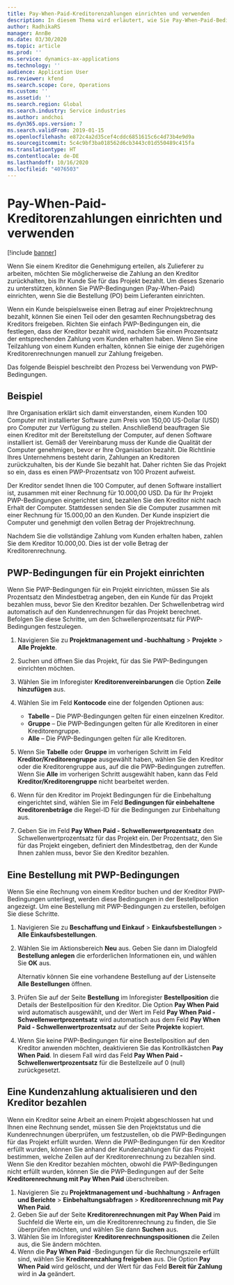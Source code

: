 ```yaml
---
title: Pay-When-Paid-Kreditorenzahlungen einrichten und verwenden
description: In diesem Thema wird erläutert, wie Sie Pay-When-Paid-Bedingungen (PWP) erstellen, damit Sie teilweise Kreditorenzahlungen basierend auf Kundenzahlungen freigeben können.
author: RadhikaRS
manager: AnnBe
ms.date: 03/30/2020
ms.topic: article
ms.prod: ''
ms.service: dynamics-ax-applications
ms.technology: ''
audience: Application User
ms.reviewer: kfend
ms.search.scope: Core, Operations
ms.custom: ''
ms.assetid: ''
ms.search.region: Global
ms.search.industry: Service industries
ms.author: andchoi
ms.dyn365.ops.version: 7
ms.search.validFrom: 2019-01-15
ms.openlocfilehash: e872c4a2d35cef4cddc6851615c6c4d73b4e9d9a
ms.sourcegitcommit: 5c4c9bf3ba018562d6cb3443c01d550489c415fa
ms.translationtype: HT
ms.contentlocale: de-DE
ms.lasthandoff: 10/16/2020
ms.locfileid: "4076503"
---
```

# <a name="set-up-and-use-pay-when-paid-vendor-payments"></a>Pay-When-Paid-Kreditorenzahlungen einrichten und verwenden

[!include [banner](../includes/banner.md)]

Wenn Sie einem Kreditor die Genehmigung erteilen, als Zulieferer zu arbeiten, möchten Sie möglicherweise die Zahlung an den Kreditor zurückhalten, bis Ihr Kunde Sie für das Projekt bezahlt. Um dieses Szenario zu unterstützen, können Sie PWP-Bedingungen (Pay-When-Paid) einrichten, wenn Sie die Bestellung (PO) beim Lieferanten einrichten.

Wenn ein Kunde beispielsweise einen Betrag auf einer Projektrechnung bezahlt, können Sie einen Teil oder den gesamten Rechnungsbetrag des Kreditors freigeben. Richten Sie einfach PWP-Bedingungen ein, die festlegen, dass der Kreditor bezahlt wird, nachdem Sie einen Prozentsatz der entsprechenden Zahlung vom Kunden erhalten haben. Wenn Sie eine Teilzahlung von einem Kunden erhalten, können Sie einige der zugehörigen Kreditorenrechnungen manuell zur Zahlung freigeben.

Das folgende Beispiel beschreibt den Prozess bei Verwendung von PWP-Bedingungen.

## <a name="example"></a>Beispiel

Ihre Organisation erklärt sich damit einverstanden, einem Kunden 100 Computer mit installierter Software zum Preis von 150,00 US-Dollar (USD) pro Computer zur Verfügung zu stellen. Anschließend beauftragen Sie einen Kreditor mit der Bereitstellung der Computer, auf denen Software installiert ist. Gemäß der Vereinbarung muss der Kunde die Qualität der Computer genehmigen, bevor er Ihre Organisation bezahlt. Die Richtlinie Ihres Unternehmens besteht darin, Zahlungen an Kreditoren zurückzuhalten, bis der Kunde Sie bezahlt hat. Daher richten Sie das Projekt so ein, dass es einen PWP-Prozentsatz von 100 Prozent aufweist.

Der Kreditor sendet Ihnen die 100 Computer, auf denen Software installiert ist, zusammen mit einer Rechnung für 10.000,00 USD. Da für Ihr Projekt PWP-Bedingungen eingerichtet sind, bezahlen Sie den Kreditor nicht nach Erhalt der Computer. Stattdessen senden Sie die Computer zusammen mit einer Rechnung für 15.000,00 an den Kunden. Der Kunde inspiziert die Computer und genehmigt den vollen Betrag der Projektrechnung.

Nachdem Sie die vollständige Zahlung vom Kunden erhalten haben, zahlen Sie dem Kreditor 10.000,00. Dies ist der volle Betrag der Kreditorenrechnung.

## <a name="set-up-pwp-terms-for-a-project"></a>PWP-Bedingungen für ein Projekt einrichten

Wenn Sie PWP-Bedingungen für ein Projekt einrichten, müssen Sie als Prozentsatz den Mindestbetrag angeben, den ein Kunde für das Projekt bezahlen muss, bevor Sie den Kreditor bezahlen. Der Schwellenbetrag wird automatisch auf den Kundenrechnungen für das Projekt berechnet. Befolgen Sie diese Schritte, um den Schwellenprozentsatz für PWP-Bedingungen festzulegen.

1. Navigieren Sie zu **Projektmanagement und -buchhaltung** \> **Projekte** \> **Alle Projekte**.
2. Suchen und öffnen Sie das Projekt, für das Sie PWP-Bedingungen einrichten möchten.
3. Wählen Sie im Inforegister **Kreditorenvereinbarungen** die Option **Zeile hinzufügen** aus.
3. Wählen Sie im Feld **Kontocode** eine der folgenden Optionen aus:

    - **Tabelle** – Die PWP-Bedingungen gelten für einen einzelnen Kreditor.
    - **Gruppe** – Die PWP-Bedingungen gelten für alle Kreditoren in einer Kreditorengruppe.
    - **Alle** – Die PWP-Bedingungen gelten für alle Kreditoren.

4. Wenn Sie **Tabelle** oder **Gruppe** im vorherigen Schritt im Feld **Kreditor/Kreditorengruppe** ausgewählt haben, wählen Sie den Kreditor oder die Kreditorengruppe aus, auf die die PWP-Bedingungen zutreffen. Wenn Sie **Alle** im vorherigen Schritt ausgewählt haben, kann das Feld **Kreditor/Kreditorengruppe** nicht bearbeitet werden.
5. Wenn für den Kreditor im Projekt Bedingungen für die Einbehaltung eingerichtet sind, wählen Sie im Feld **Bedingungen für einbehaltene Kreditorenbeträge** die Regel-ID für die Bedingungen zur Einbehaltung aus.
6. Geben Sie im Feld **Pay When Paid - Schwellenwertprozentsatz** den Schwellenwertprozentsatz für das Projekt ein. Der Prozentsatz, den Sie für das Projekt eingeben, definiert den Mindestbetrag, den der Kunde Ihnen zahlen muss, bevor Sie den Kreditor bezahlen.

## <a name="create-a-po-that-has-pwp-terms"></a>Eine Bestellung mit PWP-Bedingungen

Wenn Sie eine Rechnung von einem Kreditor buchen und der Kreditor PWP-Bedingungen unterliegt, werden diese Bedingungen in der Bestellposition angezeigt. Um eine Bestellung mit PWP-Bedingungen zu erstellen, befolgen Sie diese Schritte.

1. Navigieren Sie zu **Beschaffung und Einkauf** \> **Einkaufsbestellungen** \> **Alle Einkaufsbestellungen**.
2. Wählen Sie im Aktionsbereich **Neu** aus. Geben Sie dann im Dialogfeld **Bestellung anlegen** die erforderlichen Informationen ein, und wählen Sie **OK** aus.

    Alternativ können Sie eine vorhandene Bestellung auf der Listenseite **Alle Bestellungen** öffnen.

4. Prüfen Sie auf der Seite **Bestellung** im Inforegister **Bestellposition** die Details der Bestellposition für den Kreditor. Die Option **Pay When Paid** wird automatisch ausgewählt, und der Wert im Feld **Pay When Paid - Schwellenwertprozentsatz** wird automatisch aus dem Feld **Pay When Paid - Schwellenwertprozentsatz** auf der Seite **Projekte** kopiert.
6. Wenn Sie keine PWP-Bedingungen für eine Bestellposition auf den Kreditor anwenden möchten, deaktivieren Sie das Kontrollkästchen **Pay When Paid**. In diesem Fall wird das Feld **Pay When Paid - Schwellenwertprozentsatz** für die Bestellzeile auf 0 (null) zurückgesetzt.

## <a name="update-a-customer-payment-and-pay-the-vendor"></a>Eine Kundenzahlung aktualisieren und den Kreditor bezahlen

Wenn ein Kreditor seine Arbeit an einem Projekt abgeschlossen hat und Ihnen eine Rechnung sendet, müssen Sie den Projektstatus und die Kundenrechnungen überprüfen, um festzustellen, ob die PWP-Bedingungen für das Projekt erfüllt wurden. Wenn die PWP-Bedingungen für den Kreditor erfüllt wurden, können Sie anhand der Kundenzahlungen für das Projekt bestimmen, welche Zeilen auf der Kreditorenrechnung zu bezahlen sind. Wenn Sie den Kreditor bezahlen möchten, obwohl die PWP-Bedingungen nicht erfüllt wurden, können Sie die PWP-Bedingungen auf der Seite **Kreditorenrechnung mit Pay When Paid** überschreiben.

1. Navigieren Sie zu **Projektmanagement und -buchhaltung** \> **Anfragen und Berichte** \> **Einbehaltungsabfragen** \> **Kreditorenrechnung mit Pay When Paid**.
2. Geben Sie auf der Seite **Kreditorenrechnungen mit Pay When Paid** im Suchfeld die Werte ein, um die Kreditorenrechnung zu finden, die Sie überprüfen möchten, und wählen Sie dann **Suchen** aus.
3. Wählen Sie im Inforegister **Kreditorenrechnungspositionen** die Zeilen aus, die Sie ändern möchten.
4. Wenn die **Pay When Paid** -Bedingungen für die Rechnungszeile erfüllt sind, wählen Sie **Kreditorenzahlung freigeben** aus. Die Option **Pay When Paid** wird gelöscht, und der Wert für das Feld **Bereit für Zahlung** wird in **Ja** geändert.
